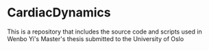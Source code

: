 # CardiacDynamics
This is a repository that includes the source code and scripts used in Wenbo Yi's Master's thesis submitted to the University of Oslo
